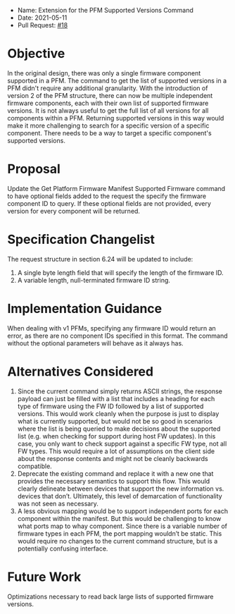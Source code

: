 * Name: Extension for the PFM Supported Versions Command
* Date: 2021-05-11
* Pull Request: [#18](https://github.com/opencomputeproject/Security/pull/18)

# Objective

In the original design, there was only a single firmware component supported in
a PFM.  The command to get the list of supported versions in a PFM didn't require
any additional granularity.  With the introduction of version 2 of the PFM
structure, there can now be multiple independent firmware components, each with
their own list of supported firmware versions.  It is not always useful to get
the full list of all versions for all components within a PFM.  Returning
supported versions in this way would make it more challenging to search for a
specific version of a specific component.  There needs to be a way to target a
specific component's supported versions.

# Proposal

Update the Get Platform Firmware Manifest Supported Firmware command to have
optional fields added to the request the specify the firmware component ID to
query.  If these optional fields are not provided, every version for every
component will be returned.

# Specification Changelist

The request structure in section 6.24 will be updated to include:
1. A single byte length field that will specify the length of the firmware ID.
2. A variable length, null-terminated firmware ID string.

# Implementation Guidance

When dealing with v1 PFMs, specifying any firmware ID would return an error, as
there are no component IDs specified in this format.  The command without the
optional parameters will behave as it always has.

# Alternatives Considered

1.	Since the current command simply returns ASCII strings, the response payload
can just be filled with a list that includes a heading for each type of firmware
using the FW ID followed by a list of supported versions.  This would work cleanly
when the purpose is just to display what is currently supported, but would not be
so good in scenarios where the list is being queried to make decisions about the
supported list (e.g. when checking for support during host FW updates).  In this
case, you only want to check support against a specific FW type, not all FW types.
This would require a lot of assumptions on the client side about the response
contents and might not be cleanly backwards compatible.
2.	Deprecate the existing command and replace it with a new one that provides
the necessary semantics to support this flow.  This would clearly delineate
between devices that support the new information vs. devices that don’t.
Ultimately, this level of demarcation of functionality was not seen as
necessary.
3.	A less obvious mapping would be to support independent ports for each
component within the manifest.  But this would be challenging to know what ports
map to whay component.  Since there is a variable number of firmware types in
each PFM, the port mapping wouldn’t be static.  This would require no changes to
the current command structure, but is a potentially confusing interface.

# Future Work

Optimizations necessary to read back large lists of supported firmware versions.
